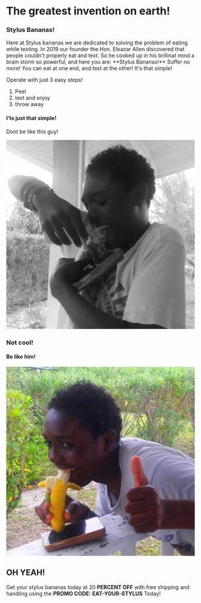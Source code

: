 <h1>The greatest invention on earth!</h1>

<h3>Stylus Bananas!</h3>

<p>Here at Stylus bananas we are dedicated to solving the problem of eating while texting. In 2019 our founder the Hon. Eleazar Allen discovered that people couldn't properly eat and text. So he cooked up in his brillinat mind a brain storm so powerful, and here you are: **Stylus Bananas!** Suffer no more! You can eat at one end, and text at the other! It's that simple!</p>

<p>Operate with just 3 easy steps!</p>
<ol>
<li>Peel</li>
<li>text and enjoy</li>
<li>throw away</li>
</ol>
<h4><a id="Its_just_that_simple_8"></a>I’ts just that simple!</h4>
<p>Dont be like this guy!</p>
<p><img src="bad.jpg" alt=""></p>
<h3><a id="Not_cool!_14"></a>Not cool!</h3>
<h4>Be like him!</h4>
<p><img src="good.jpg" alt=""></p>
<h2><a id="OH_YEAH_20"></a>OH YEAH!</h2>

<p>Get your stylus bananas today at 20 <strong>PERCENT OFF</strong> with free shipping and handling using the  <strong>PROMO CODE:</strong> <strong>EAT-YOUR-STYLUS</strong> Today!</p>
